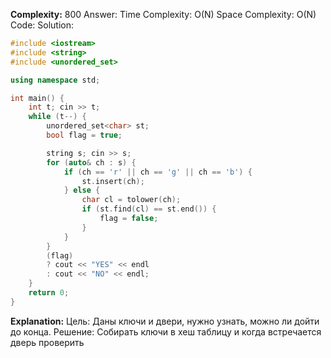 **Complexity:** 800
Answer:
	Time Complexity: O(N)
	Space Complexity: O(N)
Code:
Solution:
```cpp
#include <iostream>
#include <string>
#include <unordered_set>

using namespace std;

int main() {
    int t; cin >> t;
    while (t--) {
        unordered_set<char> st;
        bool flag = true;

        string s; cin >> s;
        for (auto& ch : s) {
            if (ch == 'r' || ch == 'g' || ch == 'b') {
                st.insert(ch);
            } else {
                char cl = tolower(ch);
                if (st.find(cl) == st.end()) {
                    flag = false;
                }
            }
        }
        (flag)
        ? cout << "YES" << endl
        : cout << "NO" << endl;
    }
    return 0;
}
```
**Explanation:**
	Цель: Даны ключи и двери, нужно узнать, можно ли дойти до конца.
	Решение: Собирать ключи в хеш таблицу и когда встречается дверь проверить